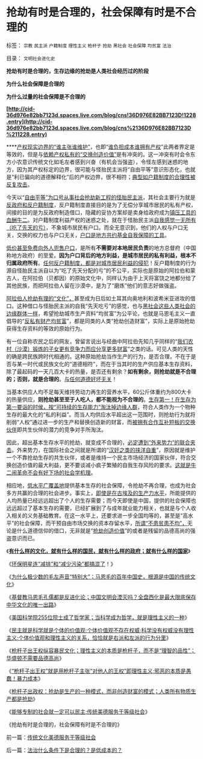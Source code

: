 # 抢劫有时是合理的，社会保障有时是不合理的

标签： `宗教` `民主派` `户籍制度` `理性主义` `枪杆子` `抢劫` `黑社会` `社会保障` `均贫富` `法治` 

目录： `文明社会进化史`

**抢劫有时是合理的，生存边缘的抢劫是人类社会经历过的阶段**

**为什么社会保障是合理的**

**为什么过量的社会保障是不合理的**

**[http://cid-36d976e82bb7123d.spaces.live.com/blog/cns!36D976E82BB7123D!1228.entry](http://cid-36d976e82bb7123d.spaces.live.com/blog/cns%2136D976E82BB7123D%211228.entry)**

****[产权现实边界的“谁主张谁维护”](../../../2009/9/3/谁主张谁维护，妥协是实力平衡的结果.md)，也即“[谁负担成本谁拥有产权](../../../2010/3/9/没有利益就没有科学.md)”此两者界定是等效的，但是与[依赖产权私有的“交换创造价值”](../../../2009/9/12/产权归属清晰前提下的平等博羿.md)是有冲突的。这一冲突有时会令东方小农意识传统文化如毛左者感到兴奋（有机会当强盗），令怪左感到迷惑的地方，因为其产权标定的边界，很可能与怪抬民主派将“自由平等”意识形态化，也就是“利已偏向的道德解释化”后的产权边界，很不相符；[典型如户籍制度的合理性被反复攻击](../../../2010/3/6/为户籍制度正名，是民主启蒙的关键一环.md)。

今天以“[自由平等”为口号从事社会抢劫新工程的怪胎民主派](../../../2010/3/18/“自由平等”同样是极权主义的有效工具！.md)，其社会主要行为就是[反政府和反户籍制度](http://blog.sina.com.cn/s/blog_5563a64d0100gvob.html)，反户籍制度直接目的是为了无偿分享城市居民的私有产权，间接的目的是为反政府制造借口，隐藏的妥协方案却是卖身给政府成为[镇压工具的血酬牛二](../../../2009/9/4/暴力向无辜者转移损失是懦夫.md)。对户籍制度利益产权的迷惑之处，就在于怪胎民主派[自我感觉一无所有（吃了先天的亏）](../../../2009/11/14/小农历史经济中形成的“一无所有”的小农意识.md)，不象城市居民有户口。而全无意识到，他们的人权与户口无关，交换的权力也与户口无关，[户口是地方共约基金自我保障的工具](../../../2009/9/1/为什么地方财政社会保障排外是理所当然的.md)。

[低价甚至免费向外人兜售户口](../../../2009/6/5/社科院的户籍制度改革只不过是“均贫富”的倒退.md)，是所有**不需要对本地居民负责**的地方总督府（中国称地方政府）的至爱。**因为户口背后的地方利益，是城市居民的私有利益，根本不归属政府所有**。[任何反户籍制度，都是对城市居民利益的侵犯](../../../2010/1/27/愚蠢的人自然有愚蠢的报应.md)！反户籍制度的行为源自怪胎民主派自以为“吃了先天分配的亏”的不公平，实际也是原始的阿拉伯和蒙古人，在阿拉伯（贝都因）的原始文化中，同样认为由于上天将富饶之地都分给了其他民族，而把阿拉伯人留在沙漠中，是为了“磨炼”他们的意志好做强盗。

[阿拉伯人抢劫有理的“文化”，](../../../2010/5/11/抢劫的经济含义是生产，物质生产都是“抢劫”.md)甚至成为日后如土耳其向奥地利和波希米亚进攻的借口。这种借口与怪胎民主派的自我“先天吃亏”的感觉，也与[黑社会这些人类社会的边缘群体一样](../../../2010/2/28/行政垄断的专营权与黑社会腐败的关系.md)，希望抢劫城市生产资料“均贫富”为公平论，也就是马恩毛主义一直倡导的“[反私有财产均贫富](../../../2010/2/1/老百姓不是邪恶的免疫体.md)”，都是同类的人类“抢劫创造财富”，实际上是原始抢劫获得生存资料的等效的原始行为。

有一位自称农民之后的网友，曾留言说出与经曲中阿拉伯先知几乎同样的“[我们农村（沙漠）锻炼的子女更有竞争力而应分享更多财富](../../../2010/3/11/小农意识就是不尊重产权并且损人不利已的行为动机.md)”之类的话。可见人类的天性的确是跨民族跨时代相通的。这种原始抢劫当作生产的行为，是否合理，不在于是否与某一时代或民族文化的“道德相符”，而在于当其时的生产供应基本生存资料，除了最起码的一天几百大卡的热量，是否还有剩余？**如有剩余，则抢劫就是不合理的；否则，就是合理的**。[与任何道德好坏无关](../../../2009/11/19/道德的局限性和道德规范的适用范围.md)！

当基本供应人均不足每天维持劳动力再生的营养水平，60公斤体重约为800大卡的热量供应，**则抢劫甚至至于人吃人，都不能视为不合理的**。[生存第一！在生存为第一要诣的时侯，按“可持续的生存能力”淘汰掉边缘人群](../../../2009/11/8/马斯洛的需求层次理论和“生存权是最大的人权”.md)，符合人类作为一个物种生存的最大化的“私的利益”。而当人均供应水平超出这一范围时，则抢劫行为就将削弱“人权”通过进一步的生产和替换创造新的财富，而[被拥有合作互补短板的交换伙伴](../../../2009/12/24/短板决定实力，要素替代的战斗力.md)即共生伙伴的潜力的竞争对手所淘汰。

因此，超出基本生存水平的抢劫，就变成不合理的，[必定遭到“外来势力”的联合夹击](../../../2010/3/22/中国应该开始学会讲实力.md)。外来势力，在国际社会之间就是所谓的“[汉奸之类的挟洋自重](../../../2010/3/20/政治只是经济学中的一种组织要素.md)”，原因就是维护一个不靠抢劫生存的共生伙伴，或者是维持一个民主市场经济的国家伙伴，符合交换创造价值的最大利益，更不要谈减小疯子繁殖的自我生存风险的要求。[这就是牛二闹革命不会有好下场的社会学机理](../../../2009/10/13/小农意识仇富牛二历史命运.md)。

相应地，[低水平广覆盖地](../../../2009/2/26/社会保障有三个原则一种义务.md)提供基本生存的社会保障，令抢劫不再合理，也成为社会多方共赢的合理的社会进步。事实上，[即使是在古埃及的生产力水平](../../../2010/4/9/古埃及不同历史时期的幅员和人口.md)，所能提供的人均热量已经远远超出了个人的生存需要；而今天即使是中国，提供的社会保障也远远超过了基本生存的需要，已经扩展到了与成年就业能力相关，也就是与个人收入相关的义务基础教育。在这一水平上，还要求进一步全国均等的，甚至是“高水平”的社会保障，而干预自由市场交换的资本存留水平，[所谓“不患贫患不均”，](../../../2010/4/9/古埃及不同历史时期的幅员和人口.md)无论是什么道德信仰的借口，无非就是“[抢劫创造价值](../../../2010/5/11/抢劫的经济含义是生产，物质生产都是“抢劫”.md)”的或者是残留的品德高尚的强盗意识而已。



《[**有什么样的文化，就有什么样的国民，就有什么样的政府；就有什么样的国家**](../../../2009/12/31/有什么样的文化，就有什么样的国民.md)》

《[环保明星连“减排”和“减少污染”都搞混了](../../../2010/1/6/环保明星连“减排”和“减少污染”都搞混了！.md)！》

《[为什么极少数的毛左声音“特别大”；马恩毛的百年中国史，根源是中国的传统文化](../../../2010/5/10/马恩毛都是中国传统文化的选择.md)》

《[基督教马恩毛孔儒都是反进化论；中国文明会湮灭吗？全盘西化是最大限底保存中华文化的唯一出路](../../../2010/5/10/个体价值观，是保存中华文化的唯一出路.md)》

《[美国科学院255位院士成了哲学家；当科学成为哲学，就是理性主义的一种](../../../2010/5/10/美国科学院255位院士成了理性主义哲学家.md)》

《[民主就是科学就是个体的价值观;个体价值观不存在权威;科学没有权威没有理性主义;个体价值观和理性主义的关系，恰恰就是右派和左派的行为分里](../../../2010/5/10/理性主义科学家是不是很牛逼的大祭师？.md)》

《[枪杆子出王权纵容暴民文化；理性主义的本质是枪杆子，而不是“理智的品性”；华盛顿不需要品德高尚](../../../2010/5/10/华盛顿不必要品德高尚.md)》

《[“枪杆子出王权”就是用枪杆子主张“对他人的王权”即理性主义;邪恶的本质是愚蠢！暴力成本](../../../2010/5/11/邪恶的本质是愚蠢！.md)》

《[枪杆子出政权：抢劫是生产的一种模式，而非创造财富的模式；人类所有物质生产都是抢劫](../../../2010/5/11/抢劫的经济含义是生产，物质生产都是“抢劫”.md)》

《[能够专制的社会就一定可以民主;传统美德服务于等级社会](../../../2010/5/12/传统文化美德服务于等级社会.md)》

《抢劫有时是合理的，社会保障有时是不合理的》

前一篇：[传统文化美德服务于等级社会](../../../2010/5/12/传统文化美德服务于等级社会.md)

后一篇：[法治什么条件下是合理的？是低成本的？](../../../2010/5/12/法治什么条件下是合理的？是低成本的？.md)